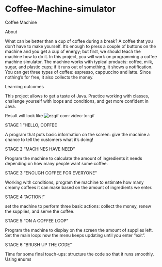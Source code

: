 # Coffee-Machine-simulator
Coffee Machine

About

What can be better than a cup of coffee during a break? A coffee that you don’t have to make yourself. It’s enough to press a couple of buttons on the machine and you get a cup of energy; but first, we should teach the machine how to do it. In this project, you will work on programming a coffee machine simulator. The machine works with typical products: coffee, milk, sugar, and plastic cups; if it runs out of something, it shows a notification. You can get three types of coffee: espresso, cappuccino and latte. Since nothing’s for free, it also collects the money.

Learning outcomes

This project allows to get a taste of Java. Practice working with classes, challenge yourself with loops and conditions, and get more confident in Java.

Result will look like
![ezgif com-video-to-gif](https://user-images.githubusercontent.com/54708825/92618318-12e03380-f275-11ea-90f9-d34ad23320ae.gif)


STAGE 1 “HELLO, COFFEE

A program that puts basic information on the screen: give the machine a chance to tell the customers what it’s doing!

STAGE 2 “MACHINES HAVE NEED”

Program the machine to calculate the amount of ingredients it needs depending on how many people want some coffee.

STAGE 3 “ENOUGH COFFEE FOR EVERYONE”

Working with conditions, program the machine to estimate how many creamy coffees it can make based on the amount of ingredients we enter.

STAGE 4 “ACTION!”

set the machine to perform three basic actions: collect the money, renew the supplies, and serve the coffee.

STAGE 5 “ON A COFFEE LOOP”

Program the machine to display on the screen the amount of supplies left. Set the main loop: now the menu keeps updating until you enter “exit”.

STAGE 6 “BRUSH UP THE CODE”

Time for some final touch-ups: structure the code so that it runs smoothly.
Using enums
